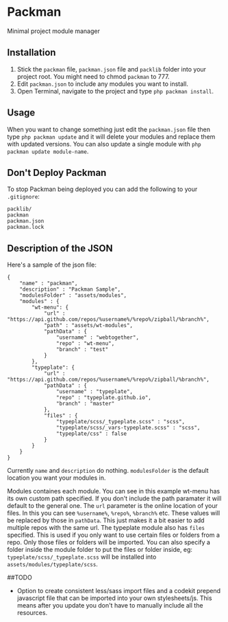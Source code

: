 Packman
=======

Minimal project module manager

## Installation
1. Stick the ``packman`` file, ``packman.json`` file and ``packlib`` folder into your project root. You might need to chmod ``packman`` to 777.
2. Edit ``packman.json`` to include any modules you want to install.
3. Open Terminal, navigate to the project and type ``php packman install``.

## Usage
When you want to change something just edit the ``packman.json`` file then type ``php packman update`` and it will delete your modules and replace them with updated versions. You can also update a single module with ``php packman update module-name``.

## Don't Deploy Packman
To stop Packman being deployed you can add the following to your ``.gitignore``:
     
    packlib/
    packman
    packman.json
    packman.lock

## Description of the JSON
Here's a sample of the json file:

    {
    	"name" : "packman",
    	"description" : "Packman Sample",
    	"modulesFolder" : "assets/modules",
    	"modules" : {
    		"wt-menu": {
    			"url" : "https://api.github.com/repos/%username%/%repo%/zipball/%branch%",
    			"path" : "assets/wt-modules",
    			"pathData" : {
    				"username" : "webtogether",
    				"repo" : "wt-menu",
    				"branch" : "test"
    			}
    		},
    		"typeplate": {
    			"url" : "https://api.github.com/repos/%username%/%repo%/zipball/%branch%",
    			"pathData" : {
    				"username" : "typeplate",
    				"repo" : "typeplate.github.io",
    				"branch" : "master"
    			},
    			"files" : {
                    "typeplate/scss/_typeplate.scss" : "scss",
                    "typeplate/scss/_vars-typeplate.scss" : "scss",
                    "typeplate/css" : false
                }
    		}
    	}
    }

Currently ``name`` and ``description`` do nothing. ``modulesFolder`` is the default location you want your modules in.

Modules containes each module. You can see in this example wt-menu has its own custom path specified. If you don't include the path paramater it will default to the general one. The ``url`` parameter is the online location of your files. In this you can see ``%username%``, ``%repo%``, ``%branch%`` etc. These values will be replaced by those in ``pathData``. This just makes it a bit easier to add multiple repos with the same url. The typeplate module also has ``files`` specified. This is used if you only want to use certain files or folders from a repo. Only those files or folders will be imported. You can also specify a folder inside the module folder to put the files or folder inside, eg: ``typeplate/scss/_typeplate.scss`` will be installed into ``assets/modules/typeplate/scss``.

##TODO
* Option to create consistent less/sass import files and a codekit prepend javascript file that can be imported into your own stylesheets/js. This means after you update you don't have to manually include all the resources.